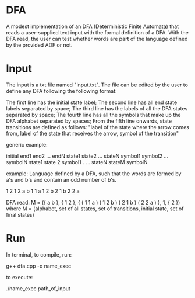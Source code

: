 # DFA
A modest implementation of an DFA (Deterministic Finite Automata) that reads a user-supplied text input with the formal definition of a DFA. With the DFA read, the user can test whether words are part of the language defined by the provided ADF or not.

# Input
The input is a txt file named "input.txt". The file can be edited by the user to define any DFA following the following format:

The first line has the initial state label;
The second line has all end state labels separated by space;
The third line has the labels of all the DFA states separated by space;
The fourth line has all the symbols that make up the DFA alphabet separated by spaces;
From the fifth line onwards, state transitions are defined as follows: "label of the state where the arrow comes from, label of the state that receives the arrow, symbol of the transition"

generic example:

initial
end1 end2 ... endN
state1 state2 ... stateN
symbol1 symbol2 ... symbolN
state1 state 2 symbol1
.
.
.
stateN stateM symbolN

example: Language defined by a DFA, such that the words are formed by a's and b's and contain an odd number of b's.

1
2
1 2
a b
1 1 a
1 2 b
2 1 b
2 2 a

DFA read: 
M = ({ a b }, { 1 2 }, { ( 1 1 a ) ( 1 2 b ) ( 2 1 b ) ( 2 2 a ) }, 1, { 2 })
where
M = (alphabet, set of all states, set of transitions, initial state, set of final states)

# Run
In terminal, to compile, run:

g++ dfa.cpp -o name_exec

to execute:

./name_exec path_of_input
